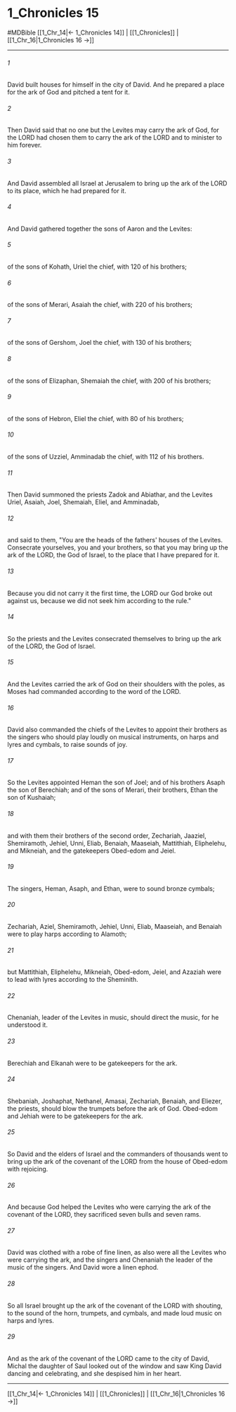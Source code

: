 # 1_Chronicles 15
#MDBible
[[1_Chr_14|← 1_Chronicles 14]] | [[1_Chronicles]] | [[1_Chr_16|1_Chronicles 16 →]]

***

###### 1 

David built houses for himself in the city of David. And he prepared a place for the ark of God and pitched a tent for it. 

###### 2 

Then David said that no one but the Levites may carry the ark of God, for the LORD had chosen them to carry the ark of the LORD and to minister to him forever. 

###### 3 

And David assembled all Israel at Jerusalem to bring up the ark of the LORD to its place, which he had prepared for it. 

###### 4 

And David gathered together the sons of Aaron and the Levites: 

###### 5 

of the sons of Kohath, Uriel the chief, with 120 of his brothers; 

###### 6 

of the sons of Merari, Asaiah the chief, with 220 of his brothers; 

###### 7 

of the sons of Gershom, Joel the chief, with 130 of his brothers; 

###### 8 

of the sons of Elizaphan, Shemaiah the chief, with 200 of his brothers; 

###### 9 

of the sons of Hebron, Eliel the chief, with 80 of his brothers; 

###### 10 

of the sons of Uzziel, Amminadab the chief, with 112 of his brothers. 

###### 11 

Then David summoned the priests Zadok and Abiathar, and the Levites Uriel, Asaiah, Joel, Shemaiah, Eliel, and Amminadab, 

###### 12 

and said to them, "You are the heads of the fathers' houses of the Levites. Consecrate yourselves, you and your brothers, so that you may bring up the ark of the LORD, the God of Israel, to the place that I have prepared for it. 

###### 13 

Because you did not carry it the first time, the LORD our God broke out against us, because we did not seek him according to the rule." 

###### 14 

So the priests and the Levites consecrated themselves to bring up the ark of the LORD, the God of Israel. 

###### 15 

And the Levites carried the ark of God on their shoulders with the poles, as Moses had commanded according to the word of the LORD. 

###### 16 

David also commanded the chiefs of the Levites to appoint their brothers as the singers who should play loudly on musical instruments, on harps and lyres and cymbals, to raise sounds of joy. 

###### 17 

So the Levites appointed Heman the son of Joel; and of his brothers Asaph the son of Berechiah; and of the sons of Merari, their brothers, Ethan the son of Kushaiah; 

###### 18 

and with them their brothers of the second order, Zechariah, Jaaziel, Shemiramoth, Jehiel, Unni, Eliab, Benaiah, Maaseiah, Mattithiah, Eliphelehu, and Mikneiah, and the gatekeepers Obed-edom and Jeiel. 

###### 19 

The singers, Heman, Asaph, and Ethan, were to sound bronze cymbals; 

###### 20 

Zechariah, Aziel, Shemiramoth, Jehiel, Unni, Eliab, Maaseiah, and Benaiah were to play harps according to Alamoth; 

###### 21 

but Mattithiah, Eliphelehu, Mikneiah, Obed-edom, Jeiel, and Azaziah were to lead with lyres according to the Sheminith. 

###### 22 

Chenaniah, leader of the Levites in music, should direct the music, for he understood it. 

###### 23 

Berechiah and Elkanah were to be gatekeepers for the ark. 

###### 24 

Shebaniah, Joshaphat, Nethanel, Amasai, Zechariah, Benaiah, and Eliezer, the priests, should blow the trumpets before the ark of God. Obed-edom and Jehiah were to be gatekeepers for the ark. 

###### 25 

So David and the elders of Israel and the commanders of thousands went to bring up the ark of the covenant of the LORD from the house of Obed-edom with rejoicing. 

###### 26 

And because God helped the Levites who were carrying the ark of the covenant of the LORD, they sacrificed seven bulls and seven rams. 

###### 27 

David was clothed with a robe of fine linen, as also were all the Levites who were carrying the ark, and the singers and Chenaniah the leader of the music of the singers. And David wore a linen ephod. 

###### 28 

So all Israel brought up the ark of the covenant of the LORD with shouting, to the sound of the horn, trumpets, and cymbals, and made loud music on harps and lyres. 

###### 29 

And as the ark of the covenant of the LORD came to the city of David, Michal the daughter of Saul looked out of the window and saw King David dancing and celebrating, and she despised him in her heart. 

***

[[1_Chr_14|← 1_Chronicles 14]] | [[1_Chronicles]] | [[1_Chr_16|1_Chronicles 16 →]]
